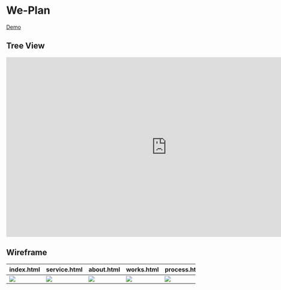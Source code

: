 # We-Plan

[Demo](https://demo.f2e.idv.tw/we)

## Tree View
<iframe
        width="853"
        height="480"
        src="https://embed.coggle.it/diagram/ZBnYWAAjwnrf3Sq7/a1e748fa3f18f66ac78f8a68d5706ebb47aa9d36fcdc9cf86f0e2024404b5ba8"
        frameborder="0" 
        allowfullscreen>
</iframe>

## Wireframe
|index.html|service.html|about.html|works.html|process.html|
|-|-|-|-|-|
|<img src="https://awayh.github.io/We-Plan/images/wireframe-index.png">|<img src="https://awayh.github.io/We-Plan/images/wireframe-service.png">|<img src="https://awayh.github.io/We-Plan/images/wireframe-about.png">|<img src="https://awayh.github.io/We-Plan/images/wireframe-works.png">|<img src="https://awayh.github.io/We-Plan/images/wireframe-process.png">|




